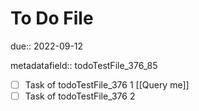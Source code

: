# To Do File

due:: 2022-09-12

metadatafield:: todoTestFile_376\_85

- [ ] Task of todoTestFile_376 1 [[Query me]]
- [ ] Task of todoTestFile_376 2
